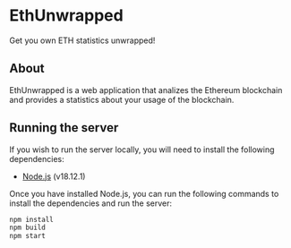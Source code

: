 # EthUnwrapped

Get you own ETH statistics unwrapped!

## About
EthUnwrapped is a web application that analizes the Ethereum blockchain and provides a statistics about your usage of the blockchain.

## Running the server
If you wish to run the server locally, you will need to install the following dependencies:
 - [Node.js](https://nodejs.org/en/) (v18.12.1)

Once you have installed Node.js, you can run the following commands to install the dependencies and run the server:
```bash
npm install
npm build
npm start
```